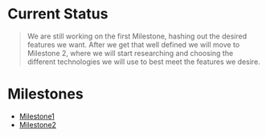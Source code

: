 # Current Status #

> We are still working on the first Milestone, hashing out the desired features we want.  After we get that well defined we will move to Milestone 2, where we will start researching and choosing the different technologies we will use to best meet the features we desire.

# Milestones #

  * [Milestone1](Milestone1.md)
  * [Milestone2](Milestone2.md)